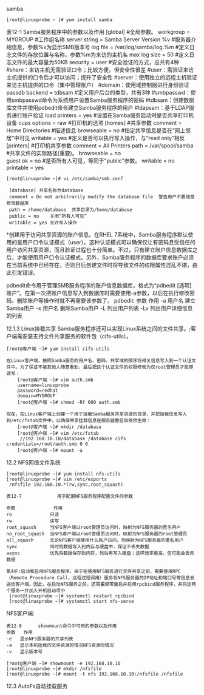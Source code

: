 samba

	[root@linuxprobe ~ ]# yum install samba

   表12-1                                      Samba服务程序中的参数以及作用
	[global]		#全局参数。
	 workgroup = MYGROUP	#工作组名称
	 server string = Samba Server Version %v	#服务器介绍信息，参数%v为显示SMB版本号
	 log file = /var/log/samba/log.%m	#定义日志文件的存放位置与名称，参数%m为来访的主机名
	 max log size = 50	#定义日志文件的最大容量为50KB
	 security = user	#安全验证的方式，总共有4种
	  #share：来访主机无需验证口令；比较方便，但安全性很差
	  #user：需验证来访主机提供的口令后才可以访问；提升了安全性
	  #server：使用独立的远程主机验证来访主机提供的口令（集中管理账户）
	  #domain：使用域控制器进行身份验证
	 passdb backend = tdbsam	#定义用户后台的类型，共有3种
	  #smbpasswd：使用smbpasswd命令为系统用户设置Samba服务程序的密码
	  #tdbsam：创建数据库文件并使用pdbedit命令建立Samba服务程序的用户
	  #ldapsam：基于LDAP服务进行账户验证
	 load printers = yes	#设置在Samba服务启动时是否共享打印机设备
	 cups options = raw	#打印机的选项
	[homes]		#共享参数
	 comment = Home Directories	#描述信息
	 browseable = no	#指定共享信息是否在“网上邻居”中可见
	 writable = yes	#定义是否可以执行写入操作，与“read only”相反
	[printers]		#打印机共享参数
	 comment = All Printers	
	 path = /var/spool/samba	#共享文件的实际路径(重要)。
	 browseable = no	
	 guest ok = no	#是否所有人可见，等同于"public"参数。
	 writable = no	
	 printable = yes

	[root@linuxprobe ~]# vi /etc/samba/smb.conf	
	
	 [database]	共享名称为database
	 comment = Do not arbitrarily modify the database file	警告用户不要随意修改数据库
	 path = /home/database	共享目录为/home/database
	 public = no	关闭“所有人可见”
	 writable = yes	允许写入操作

  *创建用于访问共享资源的账户信息。在RHEL 7系统中，Samba服务程序默认使用的是用户口令认证模式（user）。这种认证模式可以确保仅让有密码且受信任的用户访问共享资源，而且验证过程也十分简单。不过，只有建立账户信息数据库之后，才能使用用户口令认证模式。另外，Samba服务程序的数据库要求账户必须在当前系统中已经存在，否则日后创建文件时将导致文件的权限属性混乱不堪，由此引发错误。

  pdbedit命令用于管理SMB服务程序的账户信息数据库，格式为“pdbedit [选项] 账户”。在第一次把账户信息写入到数据库时需要使用-a参数，以后在执行修改密码、删除账户等操作时就不再需要该参数了。 
	pdbedit:
		参数			作用
		-a 用户名	建立Samba用户
		-x 用户名	删除Samba用户
		-L			列出用户列表
		-Lv			列出用户详细信息的列表

12.1.3 Linux挂载共享
  Samba服务程序还可以实现Linux系统之间的文件共享。;客户端需安装支持文件共享服务的软件包（cifs-utils）。

	[root@客户端 ~]# yum install cifs-utils

	在Linux客户端，按照Samba服务的用户名、密码、共享域的顺序将相关信息写入到一个认证文件中。为了保证不被其他人随意看到，最后把这个认证文件的权限修改为仅root管理员才能够读写：
		[root@客户端 ~]# vim auth.smb
		username=linuxprobe
		password=redhat
		domain=MYGROUP
		[root@客户端 ~]# chmod -Rf 600 auth.smb

	现在，在Linux客户端上创建一个用于挂载Samba服务共享资源的目录，并把挂载信息写入到/etc/fstab文件中，以确保共享挂载信息在服务器重启后依然生效：
		[root@客户端 ~]# mkdir /database
		[root@客户端 ~]# vim /etc/fstab
		 //192.168.10.10/database /database cifs credentials=/root/auth.smb 0 0
		[root@客户端 ~]# mount -a


12.2 NFS网络文件系统

	[root@linuxprobe ~]# yum install nfs-utils
	[root@linuxprobe ~]# vim /etc/exports
	 /nfsfile 192.168.10.*(rw,sync,root_squash)
	
	表12-7             用于配置NFS服务程序配置文件的参数
	
	参数				作用
	ro				只读
	rw				读写
	root_squash		当NFS客户端以root管理员访问时，映射为NFS服务器的匿名用户
	no_root_squash	当NFS客户端以root管理员访问时，映射为NFS服务器的root管理员
	all_squash		无论NFS客户端使用什么账户访问，均映射为NFS服务器的匿名用户
	sync			同时将数据写入到内存与硬盘中，保证不丢失数据
	async			优先将数据保存到内存，然后再写入硬盘；这样效率更高，但可能会丢失数据

	第4步:启动和启用NFS服务程序。由于在使用NFS服务进行文件共享之前，需要使用RPC（Remote Procedure Call，远程过程调用）服务将NFS服务器的IP地址和端口号等信息发送给客户端。因此，在启动NFS服务之前，还需要顺带重启并启用rpcbind服务程序，并将这两个服务一并加入开机启动项中
	 [root@linuxprobe ~]# systemctl restart rpcbind
     [root@linuxprobe ~]# systemctl start nfs-serve

  NFS客户端:

	表12-8      showmount命令中可用的参数以及作用
	参数	 作用
	-e	 显示NFS服务器的共享列表
	-a	 显示本机挂载的文件资源的情况NFS资源的情况
	-v	 显示版本号

	[root@客户端 ~]# showmount -e 192.168.10.10
	[root@linuxprobe ~]# mkdir /nfsfile
	[root@linuxprobe ~]# mount -t nfs 192.168.10.10:/nfsfile /nfsfile


12.3 AutoFs自动挂载服务
